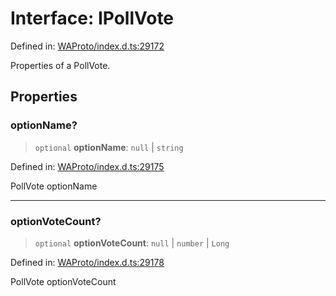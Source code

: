 # Interface: IPollVote

Defined in: [WAProto/index.d.ts:29172](https://github.com/WhiskeySockets/Baileys/blob/2fdabb7f387029b680a2c5e056c7022c25b0f110/WAProto/index.d.ts#L29172)

Properties of a PollVote.

## Properties

### optionName?

> `optional` **optionName**: `null` \| `string`

Defined in: [WAProto/index.d.ts:29175](https://github.com/WhiskeySockets/Baileys/blob/2fdabb7f387029b680a2c5e056c7022c25b0f110/WAProto/index.d.ts#L29175)

PollVote optionName

***

### optionVoteCount?

> `optional` **optionVoteCount**: `null` \| `number` \| `Long`

Defined in: [WAProto/index.d.ts:29178](https://github.com/WhiskeySockets/Baileys/blob/2fdabb7f387029b680a2c5e056c7022c25b0f110/WAProto/index.d.ts#L29178)

PollVote optionVoteCount
